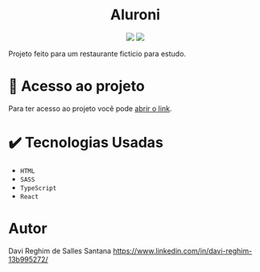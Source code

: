 <h1 align="center">
  Aluroni
</h1>
<p align="center">
  <img src="https://img.shields.io/badge/STATUS-FINALIZADO-green">
  <img src="https://img.shields.io/github/license/DaviRSS1/aluroni">
</p>
Projeto feito para um restaurante ficticio para estudo.

# 📁 Acesso ao projeto
Para ter acesso ao projeto você pode <a href="https://aluroni-cyan.vercel.app/">abrir o link</a>.

# ✔️ Tecnologias Usadas
- ``HTML``
- ``SASS``
- ``TypeScript``
- ``React``
# Autor
Davi Reghim de Salles Santana
https://www.linkedin.com/in/davi-reghim-13b995272/
